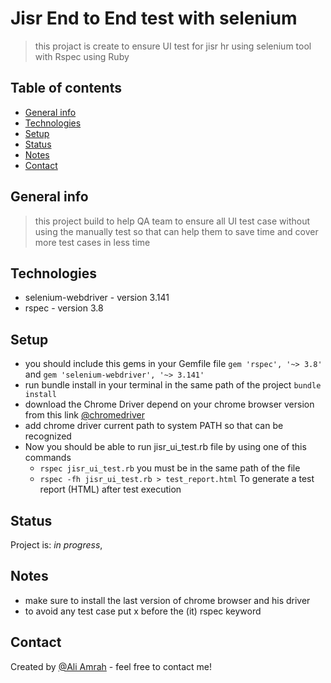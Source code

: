 # Jisr End to End test with selenium
> this projact is create to ensure UI test for jisr hr using selenium tool with Rspec using Ruby

## Table of contents
* [General info](#general-info)
* [Technologies](#technologies)
* [Setup](#setup)
* [Status](#status)
* [Notes](#notes)
* [Contact](#contact)

## General info
> this project build to help QA team to ensure all UI test case without using the manually test 
  so that can help them to save time and cover more test  cases in less time  


## Technologies
* selenium-webdriver - version 3.141
* rspec - version 3.8

## Setup
* you should include this gems in your Gemfile file `gem 'rspec', '~> 3.8'` and `gem 'selenium-webdriver', '~> 3.141'`
* run bundle install in your terminal in the same path of the project  `bundle install`
* download the Chrome Driver depend on your chrome browser version from this link  [@chromedriver](http://chromedriver.chromium.org/downloads)
* add chrome driver current path to system PATH so that can be recognized 
* Now you should be able to run jisr_ui_test.rb file by using one of this commands
  * `rspec jisr_ui_test.rb` you must be in the same path of the file 
  * `rspec -fh jisr_ui_test.rb > test_report.html` To generate a test report (HTML) after test execution 

## Status
Project is: _in progress_,

## Notes
* make sure to install the last version of chrome browser and his driver 
* to avoid any test case put x before the (it) rspec keyword

## Contact
Created by [@Ali Amrah](https://www.facebook.com/ALIB555) - feel free to contact me!
